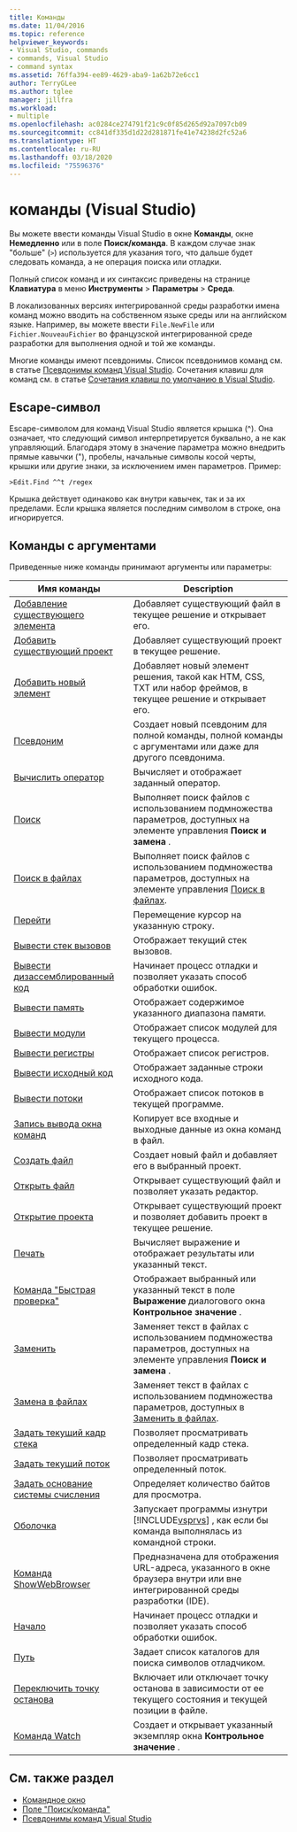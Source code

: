 ```yaml
---
title: Команды
ms.date: 11/04/2016
ms.topic: reference
helpviewer_keywords:
- Visual Studio, commands
- commands, Visual Studio
- command syntax
ms.assetid: 76ffa394-ee89-4629-aba9-1a62b72e6cc1
author: TerryGLee
ms.author: tglee
manager: jillfra
ms.workload:
- multiple
ms.openlocfilehash: ac0284ce274791f21c9c0f85d265d92a7097cb09
ms.sourcegitcommit: cc841df335d1d22d281871fe41e74238d2fc52a6
ms.translationtype: HT
ms.contentlocale: ru-RU
ms.lasthandoff: 03/18/2020
ms.locfileid: "75596376"
---
```

# <a name="visual-studio-commands"></a>команды (Visual Studio)

Вы можете ввести команды Visual Studio в окне **Команды**, окне **Немедленно** или в поле **Поиск/команда**. В каждом случае знак "больше" (`>`) используется для указания того, что дальше будет следовать команда, а не операция поиска или отладки.

Полный список команд и их синтаксис приведены на странице **Клавиатура** в меню **Инструменты** > **Параметры** > **Среда**.

В локализованных версиях интегрированной среды разработки имена команд можно вводить на собственном языке среды или на английском языке. Например, вы можете ввести `File.NewFile` или `Fichier.NouveauFichier` во французской интегрированной среде разработки для выполнения одной и той же команды.

Многие команды имеют псевдонимы. Список псевдонимов команд см. в статье [Псевдонимы команд Visual Studio](../../ide/reference/visual-studio-command-aliases.md). Сочетания клавиш для команд см. в статье [Сочетания клавиш по умолчанию в Visual Studio](../default-keyboard-shortcuts-in-visual-studio.md).

## <a name="escape-character"></a>Escape-символ

Escape-символом для команд Visual Studio является крышка (^). Она означает, что следующий символ интерпретируется буквально, а не как управляющий. Благодаря этому в значение параметра можно внедрить прямые кавычки ("), пробелы, начальные символы косой черты, крышки или другие знаки, за исключением имен параметров. Пример:

```
>Edit.Find ^^t /regex
```

Крышка действует одинаково как внутри кавычек, так и за их пределами. Если крышка является последним символом в строке, она игнорируется.

## <a name="commands-with-arguments"></a>Команды с аргументами

Приведенные ниже команды принимают аргументы или параметры:

| Имя команды | Description |
| - | - |
| [Добавление существующего элемента](../../ide/reference/add-existing-item-command.md) | Добавляет существующий файл в текущее решение и открывает его. |
| [Добавить существующий проект](../../ide/reference/add-existing-project-command.md) | Добавляет существующий проект в текущее решение. |
| [Добавить новый элемент](../../ide/reference/add-new-item-command.md) | Добавляет новый элемент решения, такой как HTM, CSS, TXT или набор фреймов, в текущее решение и открывает его. |
| [Псевдоним](../../ide/reference/alias-command.md) | Создает новый псевдоним для полной команды, полной команды с аргументами или даже для другого псевдонима. |
| [Вычислить оператор](../../ide/reference/evaluate-statement-command.md) | Вычисляет и отображает заданный оператор. |
| [Поиск](../../ide/reference/find-command.md) | Выполняет поиск файлов с использованием подмножества параметров, доступных на элементе управления **Поиск и замена** . |
| [Поиск в файлах](../../ide/reference/find-in-files-command.md) | Выполняет поиск файлов с использованием подмножества параметров, доступных на элементе управления [Поиск в файлах](../../ide/find-in-files.md). |
| [Перейти](../../ide/reference/go-to-command.md) | Перемещение курсор на указанную строку. |
| [Вывести стек вызовов](../../ide/reference/list-call-stack-command.md) | Отображает текущий стек вызовов. |
| [Вывести дизассемблированный код](../../ide/reference/list-disassembly-command.md) | Начинает процесс отладки и позволяет указать способ обработки ошибок. |
| [Вывести память](../../ide/reference/list-memory-command.md) | Отображает содержимое указанного диапазона памяти. |
| [Вывести модули](../../ide/reference/list-modules-command.md) | Отображает список модулей для текущего процесса. |
| [Вывести регистры](../../ide/reference/list-registers-command.md) | Отображает список регистров. |
| [Вывести исходный код](../../ide/reference/list-source-command.md) | Отображает заданные строки исходного кода. |
| [Вывести потоки](../../ide/reference/list-threads-command.md) | Отображает список потоков в текущей программе. |
| [Запись вывода окна команд](../../ide/reference/log-command-window-output-command.md) | Копирует все входные и выходные данные из окна команд в файл. |
| [Создать файл](../../ide/reference/new-file-command.md) | Создает новый файл и добавляет его в выбранный проект. |
| [Открыть файл](../../ide/reference/open-file-command.md) | Открывает существующий файл и позволяет указать редактор. |
| [Открытие проекта](../../ide/reference/open-project-command.md) | Открывает существующий проект и позволяет добавить проект в текущее решение. |
| [Печать](../../ide/reference/print-command.md) | Вычисляет выражение и отображает результаты или указанный текст. |
| [Команда "Быстрая проверка"](../../ide/reference/quick-watch-command.md) | Отображает выбранный или указанный текст в поле **Выражение** диалогового окна **Контрольное значение** . |
| [Заменить](../../ide/reference/replace-command.md) | Заменяет текст в файлах с использованием подмножества параметров, доступных на элементе управления **Поиск и замена** . |
| [Замена в файлах](../../ide/reference/replace-in-files-command.md) | Заменяет текст в файлах с использованием подмножества параметров, доступных в [Заменить в файлах](../../ide/replace-in-files.md). |
| [Задать текущий кадр стека](../../ide/reference/set-current-stack-frame-command.md) | Позволяет просматривать определенный кадр стека. |
| [Задать текущий поток](../../ide/reference/set-current-thread-command.md) | Позволяет просматривать определенный поток. |
| [Задать основание системы счисления](../../ide/reference/set-radix-command.md) | Определяет количество байтов для просмотра. |
| [Оболочка](../../ide/reference/shell-command.md) | Запускает программы изнутри [!INCLUDE[vsprvs](../../code-quality/includes/vsprvs_md.md)] , как если бы команда выполнялась из командной строки. |
| [Команда ShowWebBrowser](../../ide/reference/showwebbrowser-command.md) | Предназначена для отображения URL-адреса, указанного в окне браузера внутри или вне интегрированной среды разработки (IDE). |
| [Начало](../../ide/reference/start-command.md) | Начинает процесс отладки и позволяет указать способ обработки ошибок. |
| [Путь](../../ide/reference/symbol-path-command.md) | Задает список каталогов для поиска символов отладчиком. |
| [Переключить точку останова](../../ide/reference/toggle-breakpoint-command.md) | Включает или отключает точку останова в зависимости от ее текущего состояния и текущей позиции в файле. |
| [Команда Watch](../../ide/reference/watch-command.md) | Создает и открывает указанный экземпляр окна **Контрольное значение** . |

## <a name="see-also"></a>См. также раздел

- [Командное окно](../../ide/reference/command-window.md)
- [Поле "Поиск/команда"](../../ide/find-command-box.md)
- [Псевдонимы команд Visual Studio](../../ide/reference/visual-studio-command-aliases.md)
